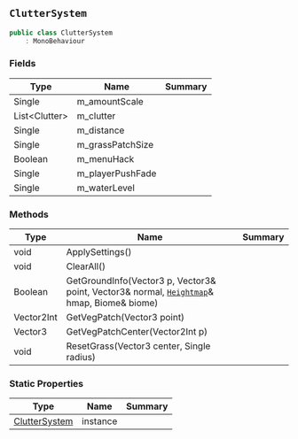 ## `ClutterSystem`

```csharp
public class ClutterSystem
    : MonoBehaviour
```

### Fields

| Type | Name | Summary | 
| --- | --- | --- | 
| Single | m_amountScale |  | 
| List&lt;Clutter&gt; | m_clutter |  | 
| Single | m_distance |  | 
| Single | m_grassPatchSize |  | 
| Boolean | m_menuHack |  | 
| Single | m_playerPushFade |  | 
| Single | m_waterLevel |  | 


### Methods

| Type | Name | Summary | 
| --- | --- | --- | 
| void | ApplySettings() |  | 
| void | ClearAll() |  | 
| Boolean | GetGroundInfo(Vector3 p, Vector3& point, Vector3& normal, [`Heightmap`](./Heightmap.md)& hmap, Biome& biome) |  | 
| Vector2Int | GetVegPatch(Vector3 point) |  | 
| Vector3 | GetVegPatchCenter(Vector2Int p) |  | 
| void | ResetGrass(Vector3 center, Single radius) |  | 


### Static Properties

| Type | Name | Summary | 
| --- | --- | --- | 
| [ClutterSystem](./ClutterSystem.md) | instance |  | 


